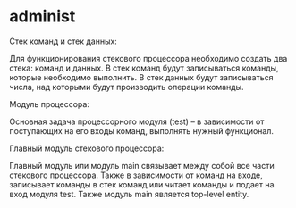 # administ
  Стек команд и стек данных:
  
  Для функционирования стекового процессора необходимо создать два стека: команд и данных. 
  В стек команд будут записываться команды, которые необходимо выполнить.
  В стек данных будут записываться числа, над которыми будут производить операции команды.
  
  Модуль процессора:
  
  Основная задача процессорного модуля (test) – в зависимости от поступающих на его входы команд, 
  выполнять нужный функционал.

  Главный модуль стекового процессора:
  
  Главный модуль или модуль main связывает между собой все части стекового процессора. 
  Также в зависимости от команд на входе, записывает команды в стек команд или читает команды и подает на вход модуля test. 
  Также модуль main является top-level entity.
